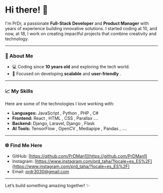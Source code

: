 # Hi there! 👋

I'm PrDr, a passionate **Full-Stack Developer** and **Product Manager** with years of experience building innovative solutions. I started coding at 10, and now, at 18, I work on creating impactful projects that combine creativity and technology.

---

### 🚀 About Me

- 💻 Coding since **10 years old** and exploring the tech world.
- 🎯 Focused on developing **scalable** and **user-friendly** .

---

### 📈 My Skills

Here are some of the technologies I love working with:

- **Languages:** JavaScript , Python , PHP , C#
- **Frontend:** React , HTML , CSS , Parallax ....
- **Backend:** Django, Laravel, Django , Flask 
- **AI Tools:** TensorFlow , OpenCV , Mediapipe , Pandas , ....

---

### 🌐 Find Me Here

- GitHub: [https://github.com/PrDMan1](https://github.com/PrDMan1)
- Instagram: [https://www.instagram.com/prd_taha/?locale=es_ES%2F](https://www.instagram.com/prd_taha/?locale=es_ES%2F)
- Email: [prdr3030@gmail.com](mailto:prdr3030@gmail.com)


---

Let’s build something amazing together! ✨


